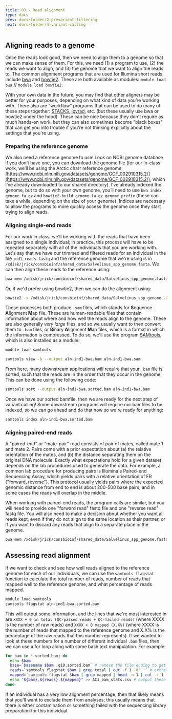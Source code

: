 ```yaml
---
title: 03 - Read alignment
type: docs
prev: docs/folder/2-prevariant-filtering
next: docs/folder/4-variant-calling
---
```


## Aligning reads to a genome
Once the reads look good, then we need to align them to a genome so that we can make sense of them. For this, we need (1) a program to use, (2) the reads we want to align, and (3) the genome that we want to align the reads to. The common alignment programs that are used for Illumina short reads include [bwa](https://bio-bwa.sourceforge.net/bwa.shtml) and [bowtie2](https://bowtie-bio.sourceforge.net/bowtie2/manual.shtml). These are both available as modules: `module load bwa` // `module load bowtie2`.

With your own data in the future, you may find that other aligners may be better for your purposes, depending on what kind of data you’re working with. There also are “workflow” programs that can be used to do many of these steps together: [STACKS](https://catchenlab.life.illinois.edu/stacks/manual/), [ipyrad](https://ipyrad.readthedocs.io/en/master/index.html), etc. (but these usually use bwa or bowtie2 under the hood). These can be nice because they don't require as much hands-on work, but they can also sometimes become "black boxes" that can get you into trouble if you're not thinking explicitly about the settings that you're using.

### Preparing the reference genome
We also need a reference genome to use! Look on NCBI genome database if you don’t have one, you can download the genome file (for our in-class work, we’ll be using the Arctic charr reference genome: [https://www.ncbi.nlm.nih.gov/datasets/genome/GCF_002910315.2/](https://www.ncbi.nlm.nih.gov/datasets/genome/GCF_002910315.2/), which I’ve already downloaded to our shared directory). I’ve already indexed the genome, but to do so with your own genome, you’ll need to use `bwa index genome.fa.gz` and `bowtie2-build genome.fa.gz genome_prefix` (these can take a while, depending on the size of your genome). Indices are necessary to allow the programs to more quickly access the genome once they start trying to align reads.

### Aligning single-end reads
For our work in class, we'll be working with the reads that have been assigned to a single individual; in practice, this process will have to be repeated separately with all of the individuals that you are working with. Let's say that we have our trimmed and filtered reads for an individual in the file `ind1_reads.fastq` and the reference genome that we're using is in `/xdisk/jrick/consbioinf/shared_data/Salvelinus_spp_genome.fasta`. We can then align these reads to the reference using:

```sh
bwa mem /xdisk/jrick/consbioinf/shared_data/Salvelinus_spp_genome.fasta ind1_reads.fastq > aln-ind1-bwa.sam
```

Or, if we'd prefer using bowtie2, then we can do the alignment using:

```sh
bowtie2 -x /xdisk/jrick/consbioinf/shared_data/Salvelinus_spp_genome -U ind1_reads.fastq -S aln-ind1-bowtie.sam
```
These processes both produce `.sam` files, which stands for **S**equence **A**lignment **M**ap file. These are human-readable files that contain information about where and how well the reads align to the genome. These are also generally *very large* files, and so we usually want to then convert them to `.bam` files, or **B**inary **A**lignment **M**ap files, which is a format in which the information is compressed. To do so, we'll use the program [SAMtools](https://www.htslib.org/doc/samtools.html), which is also installed as a module:

```sh
module load samtools

samtools view -b --output aln-ind1-bwa.bam aln-ind1-bwa.sam
```
From here, many downstream applications will require that your `.bam` file is sorted, such that the reads are in the order that they occur in the genome. This can be done using the following code:

```sh
samtools sort --output aln-ind1-bwa.sorted.bam aln-ind1-bwa.bam
```
Once we have our sorted bamfile, then we are ready for the next step of variant calling! Some downstream programs will require our bamfiles to be indexed, so we can go ahead and do that now so we're ready for anything:

```sh
samtools index aln-ind1-bwa.sorted.bam
```

### Aligning paired-end reads
A "paired-end" or "mate-pair" read consists of pair of mates, called mate 1 and mate 2. Pairs come with a prior expectation about (a) the relative orientation of the mates, and (b) the distance separating them on the original DNA molecule. Exactly what expectations hold for a given dataset depends on the lab procedures used to generate the data. For example, a common lab procedure for producing pairs is Illumina's Paired-end Sequencing Assay, which yields pairs with a relative orientation of FR ("forward, reverse"). This protocol usually yields pairs where the expected genomic distance from end to end is about 200-500 base pairs, and in some cases the reads will overlap in the middle.

When working with paired-end reads, the program calls are similar, but you will need to provide one "forward read" fastq file and one "reverse read" fastq file. You will also need to make a decision about whether you want all reads kept, even if they do not align to the same location as their partner, or if you want to discard any reads that align to a separate place in the genome.

```sh
bwa mem /xdisk/jrick/consbioinf/shared_data/Salvelinus_spp_genome.fasta ind1_reads_fwd.fastq ind1_reads_rev.fastq > aln-ind1-paired-bwa.sam
```

## Assessing read alignment
If we want to check and see how well reads aligned to the reference genome for each of our individuals, we can use the `samtools flagstat` function to calculate the total number of reads, number of reads that mapped well to the reference genome, and what percentage of reads mapped.

```sh
module load samtools
samtools flagstat aln-ind1-bwa.sorted.bam
```
This will output some information, and the lines that we're most interested in are `XXXX + 0 in total (QC-passed reads + QC-failed reads)` (where XXXX is the number of raw reads) and `XXXX + 0 mapped (X.X%)` (where XXXX is the number of reads that mapped to the reference genome and X.X% is the percentage of the raw reads that this number represents). If we wanted to look at these numbers for a number of different individual `.bam` files, then we can use a for loop along with some bash text manipulation. For example:

```sh
for bam in *.sorted.bam; do
  echo $bam
  base=`basename $bam .q10.sorted.bam` # remove the file ending to get just the individual ID
  reads=`samtools flagstat $bam | grep total | cut -f 1 -d' '` # extract just the total raw reads
  mapped=`samtools flagstat $bam | grep mapped | head -n 1 | cut -f 1 -d' '` # extract just the number of mapped reads
  echo "${bam},${reads},${mapped}" >> AC1_bam_stats.csv # output these numbers into a text file
done
```
If an individual has a very low alignment percentage, then that likely means that you'll want to exclude them from analyses; this usually means that there is either contamination or something failed with the sequencing library preparation for this individual.
